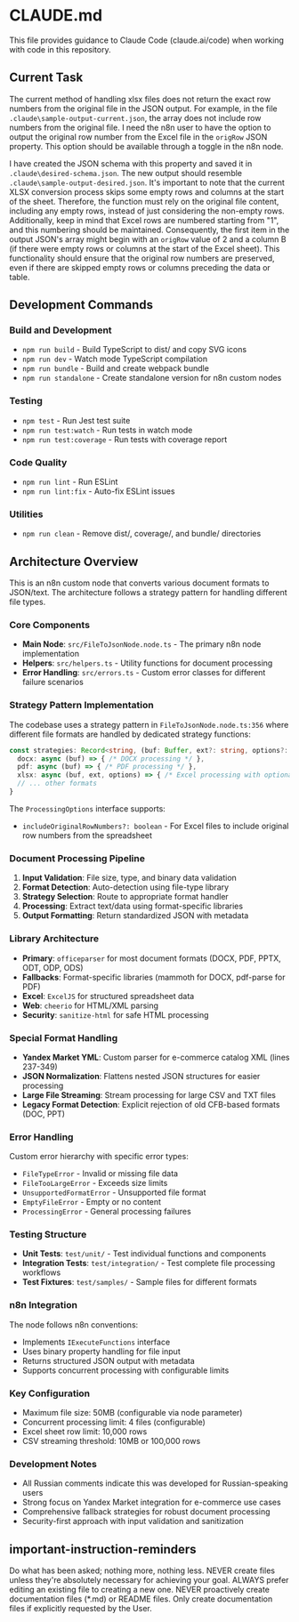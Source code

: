 # CLAUDE.md

This file provides guidance to Claude Code (claude.ai/code) when working with code in this repository.

## Current Task

The current method of handling xlsx files does not return the exact row numbers from the original file in the JSON output. For example, in the file `.claude\sample-output-current.json`, the array does not include row numbers from the original file. I need the n8n user to have the option to output the original row number from the Excel file in the `origRow` JSON property. This option should be available through a toggle in the n8n node.

I have created the JSON schema with this property and saved it in `.claude\desired-schema.json`. The new output should resemble `.claude\sample-output-desired.json`. It's important to note that the current XLSX conversion process skips some empty rows and columns at the start of the sheet. Therefore, the function must rely on the original file content, including any empty rows, instead of just considering the non-empty rows. Additionally, keep in mind that Excel rows are numbered starting from "1", and this numbering should be maintained. Consequently, the first item in the output JSON's array might begin with an `origRow` value of 2 and a column B (if there were empty rows or columns at the start of the Excel sheet). This functionality should ensure that the original row numbers are preserved, even if there are skipped empty rows or columns preceding the data or table.

## Development Commands

### Build and Development
- `npm run build` - Build TypeScript to dist/ and copy SVG icons
- `npm run dev` - Watch mode TypeScript compilation
- `npm run bundle` - Build and create webpack bundle
- `npm run standalone` - Create standalone version for n8n custom nodes

### Testing
- `npm test` - Run Jest test suite
- `npm run test:watch` - Run tests in watch mode  
- `npm run test:coverage` - Run tests with coverage report

### Code Quality
- `npm run lint` - Run ESLint
- `npm run lint:fix` - Auto-fix ESLint issues

### Utilities
- `npm run clean` - Remove dist/, coverage/, and bundle/ directories

## Architecture Overview

This is an n8n custom node that converts various document formats to JSON/text. The architecture follows a strategy pattern for handling different file types.

### Core Components

- **Main Node**: `src/FileToJsonNode.node.ts` - The primary n8n node implementation
- **Helpers**: `src/helpers.ts` - Utility functions for document processing
- **Error Handling**: `src/errors.ts` - Custom error classes for different failure scenarios

### Strategy Pattern Implementation

The codebase uses a strategy pattern in `FileToJsonNode.node.ts:356` where different file formats are handled by dedicated strategy functions:

```typescript
const strategies: Record<string, (buf: Buffer, ext?: string, options?: ProcessingOptions) => Promise<Partial<JsonResult>>> = {
  docx: async (buf) => { /* DOCX processing */ },
  pdf: async (buf) => { /* PDF processing */ },
  xlsx: async (buf, ext, options) => { /* Excel processing with optional row numbers */ },
  // ... other formats
}
```

The `ProcessingOptions` interface supports:
- `includeOriginalRowNumbers?: boolean` - For Excel files to include original row numbers from the spreadsheet

### Document Processing Pipeline

1. **Input Validation**: File size, type, and binary data validation
2. **Format Detection**: Auto-detection using file-type library
3. **Strategy Selection**: Route to appropriate format handler
4. **Processing**: Extract text/data using format-specific libraries
5. **Output Formatting**: Return standardized JSON with metadata

### Library Architecture

- **Primary**: `officeparser` for most document formats (DOCX, PDF, PPTX, ODT, ODP, ODS)
- **Fallbacks**: Format-specific libraries (mammoth for DOCX, pdf-parse for PDF)
- **Excel**: `ExcelJS` for structured spreadsheet data
- **Web**: `cheerio` for HTML/XML parsing
- **Security**: `sanitize-html` for safe HTML processing

### Special Format Handling

- **Yandex Market YML**: Custom parser for e-commerce catalog XML (lines 237-349)
- **JSON Normalization**: Flattens nested JSON structures for easier processing
- **Large File Streaming**: Stream processing for large CSV and TXT files
- **Legacy Format Detection**: Explicit rejection of old CFB-based formats (DOC, PPT)

### Error Handling

Custom error hierarchy with specific error types:
- `FileTypeError` - Invalid or missing file data
- `FileTooLargeError` - Exceeds size limits
- `UnsupportedFormatError` - Unsupported file format
- `EmptyFileError` - Empty or no content
- `ProcessingError` - General processing failures

### Testing Structure

- **Unit Tests**: `test/unit/` - Test individual functions and components
- **Integration Tests**: `test/integration/` - Test complete file processing workflows
- **Test Fixtures**: `test/samples/` - Sample files for different formats

### n8n Integration

The node follows n8n conventions:
- Implements `IExecuteFunctions` interface
- Uses binary property handling for file input
- Returns structured JSON output with metadata
- Supports concurrent processing with configurable limits

### Key Configuration

- Maximum file size: 50MB (configurable via node parameter)
- Concurrent processing limit: 4 files (configurable)
- Excel sheet row limit: 10,000 rows
- CSV streaming threshold: 10MB or 100,000 rows

### Development Notes

- All Russian comments indicate this was developed for Russian-speaking users
- Strong focus on Yandex Market integration for e-commerce use cases
- Comprehensive fallback strategies for robust document processing
- Security-first approach with input validation and sanitization

## important-instruction-reminders
Do what has been asked; nothing more, nothing less.
NEVER create files unless they're absolutely necessary for achieving your goal.
ALWAYS prefer editing an existing file to creating a new one.
NEVER proactively create documentation files (*.md) or README files. Only create documentation files if explicitly requested by the User.


